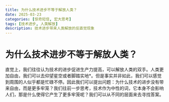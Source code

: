 ```yaml
---
title: 为什么技术进步不等于解放人类？
date: 2025-03-23
categories: [惊奇短信, 宏大思考]
tags: [技术进步, 人类解放]
description: 技术进步带来人类解放的反直觉现象
---
```


# 为什么技术进步不等于解放人类？

直觉上，我们往往认为技术的进步促进生产力提高，可以解放人类的双手。人类更加自由，我们可以去仰望星空或者脚踏实地*。但是事实并非如此，我们可以感觉到周围的人似乎都是忙碌不停。因此我们可以提出问题：为什么技术的进步没有带来自由，而是更多牢笼？我们往前一步思考，技术作为中性的词，它本身不会影响人们，那是什么使得它产生了更多牢笼呢？我们可以从不同的层面来去寻找答案。
